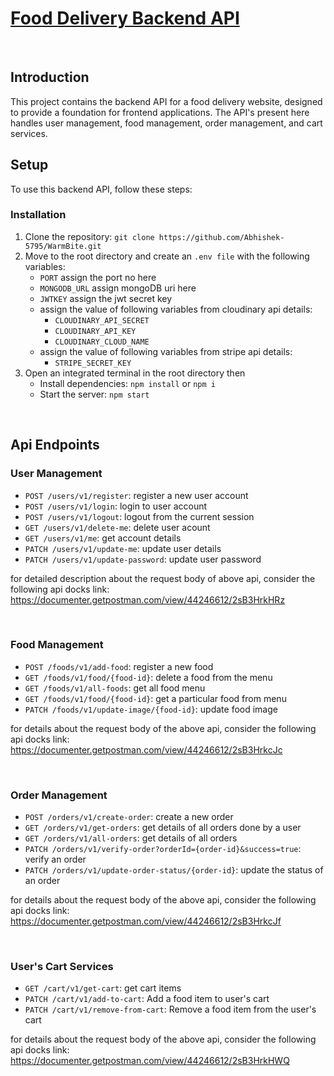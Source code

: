 
<h1> <u> Food Delivery Backend API </u> </h1> 
<br>

## Introduction
This project contains the backend API for a food delivery website, designed to provide a foundation for frontend applications.
The API's present here handles user management, food management, order management, and cart services.
<br>

## Setup
To use this backend API, follow these steps:

### Installation
1. Clone the repository: `git clone https://github.com/Abhishek-5795/WarmBite.git`
2. Move to the root directory and create an `.env file` with the following variables:
   - `PORT` assign the port no here
   - `MONGODB_URL` assign mongoDB uri here
   - `JWTKEY` assign the jwt secret key
   - assign the value of following variables from cloudinary api details:
      - `CLOUDINARY_API_SECRET`
      - `CLOUDINARY_API_KEY`
      - `CLOUDINARY_CLOUD_NAME`
   -  assign the value of following variables from stripe api details:
      - `STRIPE_SECRET_KEY`
4. Open an integrated terminal in the root directory then
   - Install dependencies: `npm install` or `npm i`
   - Start the server: `npm start`

<br>

## Api Endpoints
### User Management
- `POST /users/v1/register`: register a new user account
- `POST /users/v1/login`: login to user account
- `POST /users/v1/logout`: logout from the current session
- `GET /users/v1/delete-me`: delete user acount
- `GET /users/v1/me`: get account details
- `PATCH /users/v1/update-me`: update user details
- `PATCH /users/v1/update-password`: update user password

for detailed description about the request body of above api, consider the following api docks link:
https://documenter.getpostman.com/view/44246612/2sB3HrkHRz

<br>

### Food Management
- `POST /foods/v1/add-food`: register a new food
- `GET /foods/v1/food/{food-id}`: delete a food from the menu
- `GET /foods/v1/all-foods`: get all food menu
- `GET /foods/v1/food/{food-id}`: get a particular food from menu
- `PATCH /foods/v1/update-image/{food-id}`: update food image

for details about the request body of the above api, consider the following api docks link:
https://documenter.getpostman.com/view/44246612/2sB3HrkcJc

<br>

### Order Management
- `POST /orders/v1/create-order`: create a new order
- `GET /orders/v1/get-orders`: get details of all orders done by a user
- `GET /orders/v1/all-orders`: get details of all orders
- `PATCH /orders/v1/verify-order?orderId={order-id}&success=true`: verify an order
- `PATCH /orders/v1/update-order-status/{order-id}`: update the status of an order

for details about the request body of the above api, consider the following api docks link:
https://documenter.getpostman.com/view/44246612/2sB3HrkcJf

<br>

### User's Cart Services
- `GET /cart/v1/get-cart`: get cart items
- `PATCH /cart/v1/add-to-cart`: Add a food item to user's cart
- `PATCH /cart/v1/remove-from-cart`: Remove a food item from the user's cart

for details about the request body of the above api, consider the following api docks link:
https://documenter.getpostman.com/view/44246612/2sB3HrkHWQ
